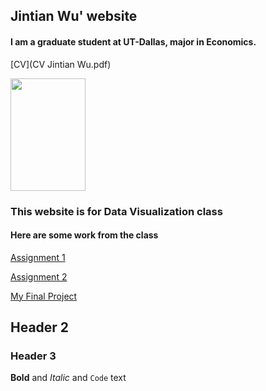 ## **Jintian Wu' website**
#### I am a graduate student at UT-Dallas, major in Economics.

[CV](CV Jintian Wu.pdf)

<img src="https://user-images.githubusercontent.com/90234175/144794660-f612369a-f706-43c8-9ee9-a609720d345e.jpeg" width="120" height="180" />

### This website is for Data Visualization class
#### Here are some work from the class

[Assignment 1](https://goldensweet.github.io/Assignment1.github.io/)

[Assignment 2](https://goldensweet.github.io/As2.github.io/)

[My Final Project](https://goldensweet.github.io/project.github.io/)





## Header 2
### Header 3

**Bold** and _Italic_ and `Code` text



